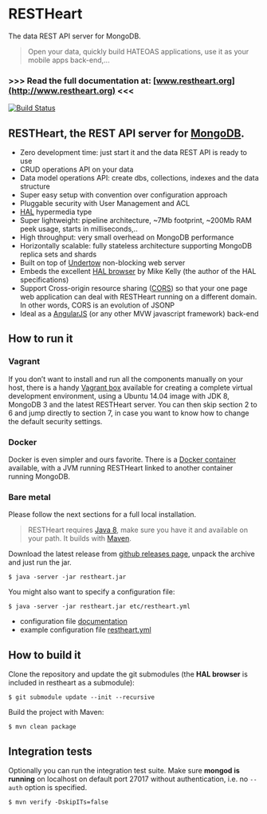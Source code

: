 # RESTHeart #

The data REST API server for MongoDB.

> Open your data, quickly build HATEOAS applications, use it as your mobile apps back-end,...

### >>> Read the full documentation at: [www.restheart.org](http://www.restheart.org) <<<

[![Build Status](https://travis-ci.org/SoftInstigate/restheart.svg?branch=develop)](https://travis-ci.org/SoftInstigate/restheart)

## RESTHeart, the REST API server for [MongoDB](http://www.mongodb.org/).

* Zero development time: just start it and the data REST API is ready to use
* CRUD operations API on your data
* Data model operations API: create dbs, collections, indexes and the data structure
* Super easy setup with convention over configuration approach
* Pluggable security with User Management and ACL
* [HAL](http://stateless.co/hal_specification.html) hypermedia type
* Super lightweight: pipeline architecture, ~7Mb footprint, ~200Mb RAM peek usage, starts in milliseconds,..
* High throughput: very small overhead on MongoDB performance
* Horizontally scalable: fully stateless architecture supporting MongoDB replica sets and shards
* Built on top of [Undertow](http://undertow.io) non-blocking web server
* Embeds the excellent [HAL browser](https://github.com/mikekelly/hal-browser) by Mike Kelly (the author of the HAL specifications)
* Support Cross-origin resource sharing ([CORS](http://en.wikipedia.org/wiki/Cross-origin_resource_sharing)) so that your one page web application can deal with RESTHeart running on a different domain. In other words, CORS is an evolution of JSONP
* Ideal as a [AngularJS](https://angularjs.org) (or any other MVW javascript framework) back-end

## How to run it

### Vagrant

If you don’t want to install and run all the components manually on your host, there is a handy [Vagrant box](https://github.com/SoftInstigate/restheart-vagrant) available for creating a complete virtual development environment, using a Ubuntu 14.04 image with JDK 8, MongoDB 3 and the latest RESTHeart server. You can then skip section 2 to 6 and jump directly to section 7, in case you want to know how to change the default security settings.

### Docker

Docker is even simpler and ours favorite. There is a [Docker container](https://hub.docker.com/r/softinstigate/restheart/) available, with a JVM running RESTHeart linked to another container running MongoDB.

### Bare metal

Please follow the next sections for a full local installation.

> RESTHeart requires [Java 8](http://www.oracle.com/technetwork/java/javase/downloads/index.html), make sure you have it and available on your path. It builds with [Maven](http://www.oracle.com/technetwork/java/javase/downloads/index.html).

Download the latest release from [github releases page](https://github.com/SoftInstigate/restheart/releases/latest), unpack the archive and just run the jar.

	$ java -server -jar restheart.jar

You might also want to specify a configuration file:

	$ java -server -jar restheart.jar etc/restheart.yml

* configuration file [documentation](http://restheart.org/docs/configuration.html)
* example configuration file [restheart.yml](http://restheart.org/docs/configuration.html#conf-example)

## How to build it

Clone the repository and update the git submodules (the __HAL browser__ is included in restheart as a submodule):

    $ git submodule update --init --recursive

Build the project with Maven:

    $ mvn clean package

## Integration tests

Optionally you can run the integration test suite. Make sure __mongod is running__ on localhost on default port 27017 without authentication, i.e. no `--auth` option is specified.

    $ mvn verify -DskipITs=false

